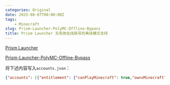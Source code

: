 ```yaml
---
categories: Original
date: 2025-08-07T00:00:00Z
tags:
    - Minecraft
slug: Prism-Launcher-PolyMC-Offline-Bypass
title: Prism Launcher 无有效在线账号的离线模式支持
---
```


[Prism Launcher](https://github.com/PrismLauncher/PrismLauncher)

[Prism-Launcher-PolyMC-Offline-Bypass](https://github.com/antunnitraj/Prism-Launcher-PolyMC-Offline-Bypass)

将下述内容写入`accounts.json`：

<!-- prettier-ignore -->
```json
{"accounts": [{"entitlement": {"canPlayMinecraft": true,"ownsMinecraft": true},"type": "MSA"}],"formatVersion": 3}
```
